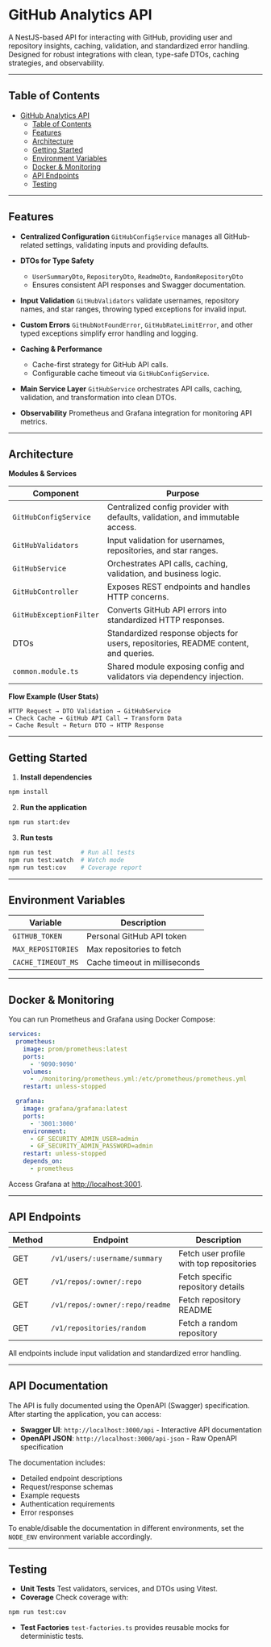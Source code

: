 # GitHub Analytics API

A NestJS-based API for interacting with GitHub, providing user and repository insights, caching, validation, and standardized error handling. Designed for robust integrations with clean, type-safe DTOs, caching strategies, and observability.

---

## Table of Contents

- [GitHub Analytics API](#github-analytics-api)
  - [Table of Contents](#table-of-contents)
  - [Features](#features)
  - [Architecture](#architecture)
  - [Getting Started](#getting-started)
  - [Environment Variables](#environment-variables)
  - [Docker \& Monitoring](#docker--monitoring)
  - [API Endpoints](#api-endpoints)
  - [Testing](#testing)

---

## Features

* **Centralized Configuration**
  `GitHubConfigService` manages all GitHub-related settings, validating inputs and providing defaults.

* **DTOs for Type Safety**

  * `UserSummaryDto`, `RepositoryDto`, `ReadmeDto`, `RandomRepositoryDto`
  * Ensures consistent API responses and Swagger documentation.

* **Input Validation**
  `GitHubValidators` validate usernames, repository names, and star ranges, throwing typed exceptions for invalid input.

* **Custom Errors**
  `GitHubNotFoundError`, `GitHubRateLimitError`, and other typed exceptions simplify error handling and logging.

* **Caching & Performance**

  * Cache-first strategy for GitHub API calls.
  * Configurable cache timeout via `GitHubConfigService`.

* **Main Service Layer**
  `GitHubService` orchestrates API calls, caching, validation, and transformation into clean DTOs.

* **Observability**
  Prometheus and Grafana integration for monitoring API metrics.

---

## Architecture

**Modules & Services**

| Component               | Purpose                                                                             |
| ----------------------- | ----------------------------------------------------------------------------------- |
| `GitHubConfigService`   | Centralized config provider with defaults, validation, and immutable access.        |
| `GitHubValidators`      | Input validation for usernames, repositories, and star ranges.                      |
| `GitHubService`         | Orchestrates API calls, caching, validation, and business logic.                    |
| `GitHubController`      | Exposes REST endpoints and handles HTTP concerns.                                   |
| `GitHubExceptionFilter` | Converts GitHub API errors into standardized HTTP responses.                        |
| DTOs                    | Standardized response objects for users, repositories, README content, and queries. |
| `common.module.ts`      | Shared module exposing config and validators via dependency injection.              |

**Flow Example (User Stats)**

```
HTTP Request → DTO Validation → GitHubService
→ Check Cache → GitHub API Call → Transform Data
→ Cache Result → Return DTO → HTTP Response
```

---

## Getting Started

1. **Install dependencies**

```bash
npm install
```

2. **Run the application**

```bash
npm run start:dev
```

3. **Run tests**

```bash
npm run test        # Run all tests
npm run test:watch  # Watch mode
npm run test:cov    # Coverage report
```

---

## Environment Variables

| Variable           | Description                   |
| ------------------ | ----------------------------- |
| `GITHUB_TOKEN`     | Personal GitHub API token     |
| `MAX_REPOSITORIES` | Max repositories to fetch     |
| `CACHE_TIMEOUT_MS` | Cache timeout in milliseconds |

---

## Docker & Monitoring

You can run Prometheus and Grafana using Docker Compose:

```yaml
services:
  prometheus:
    image: prom/prometheus:latest
    ports:
      - '9090:9090'
    volumes:
      - ./monitoring/prometheus.yml:/etc/prometheus/prometheus.yml
    restart: unless-stopped

  grafana:
    image: grafana/grafana:latest
    ports:
      - '3001:3000'
    environment:
      - GF_SECURITY_ADMIN_USER=admin
      - GF_SECURITY_ADMIN_PASSWORD=admin
    restart: unless-stopped
    depends_on:
      - prometheus
```

Access Grafana at [http://localhost:3001](http://localhost:3001).

---

## API Endpoints

| Method | Endpoint                        | Description                              |
| ------ | ------------------------------- | ---------------------------------------- |
| GET    | `/v1/users/:username/summary`   | Fetch user profile with top repositories |
| GET    | `/v1/repos/:owner/:repo`        | Fetch specific repository details        |
| GET    | `/v1/repos/:owner/:repo/readme` | Fetch repository README                  |
| GET    | `/v1/repositories/random`       | Fetch a random repository                |

All endpoints include input validation and standardized error handling.

---

## API Documentation

The API is fully documented using the OpenAPI (Swagger) specification. After starting the application, you can access:

- **Swagger UI**: `http://localhost:3000/api` - Interactive API documentation
- **OpenAPI JSON**: `http://localhost:3000/api-json` - Raw OpenAPI specification

The documentation includes:
- Detailed endpoint descriptions
- Request/response schemas
- Example requests
- Authentication requirements
- Error responses

To enable/disable the documentation in different environments, set the `NODE_ENV` environment variable accordingly.

---

## Testing

* **Unit Tests**
  Test validators, services, and DTOs using Vitest.
* **Coverage**
  Check coverage with:

```bash
npm run test:cov
```

* **Test Factories**
  `test-factories.ts` provides reusable mocks for deterministic tests.

